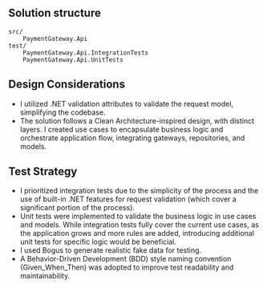 ## Solution structure
```
src/
    PaymentGateway.Api
test/
    PaymentGateway.Api.IntegrationTests
    PaymentGateway.Api.UnitTests
```

## Design Considerations
- I utilized .NET validation attributes to validate the request model, simplifying the codebase.
- The solution follows a Clean Architecture-inspired design, with distinct layers. I created use cases to encapsulate business logic and orchestrate application flow, integrating gateways, repositories, and models.

## Test Strategy
- I prioritized integration tests due to the simplicity of the process and the use of built-in .NET features for request validation (which cover a significant portion of the process).
- Unit tests were implemented to validate the business logic in use cases and models. While integration tests fully cover the current use cases, as the application grows and more rules are added, introducing additional unit tests for specific logic would be beneficial.
- I used Bogus to generate realistic fake data for testing.
- A Behavior-Driven Development (BDD) style naming convention (Given_When_Then) was adopted to improve test readability and maintainability.